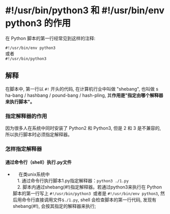 # #!/usr/bin/python3 和 #!/usr/bin/env python3 的作用  
在 Python 脚本的第一行经常见到这样的注释:

`#!/usr/bin/env python3`  
或者  
`#!/usr/bin/python3`  

## **解释**  
在脚本中, 第一行以 `#!` 开头的代码, 在计算机行业中叫做 "shebang", 也叫做 s
ha-bang / hashbang / pound-bang / hash-pling, 其**作用是"指定由哪个解释器来执行脚本"。**   
### 指定解释器的作用  
因为很多人在系统中同时安装了 Python2 和 Python3, 但是 2 和 3 是不兼容的, 所以执行脚本时必须指定解释器。  
### 怎样指定解释器  
#### 通过命令行（shell）执行.py文件  
-  &emsp;  在类unix系统中  
&emsp;1. 通过命令行执行脚本1.py指定解释器：`python3 ./1.py`  
&emsp;2. 脚本内通过shebang(#!)指定解释器。若通过python3来执行在 Python 脚本的第一行写上 `#!/usr/bin/python3 `或者是
`#!/usr/bin/env python3`, 然后用命令行直接调用文件`$./1.py`, shell
会检查脚本的第一行代码, 发现有 shebang(#!), 会按其指定的解释器来执行;
&emsp;
